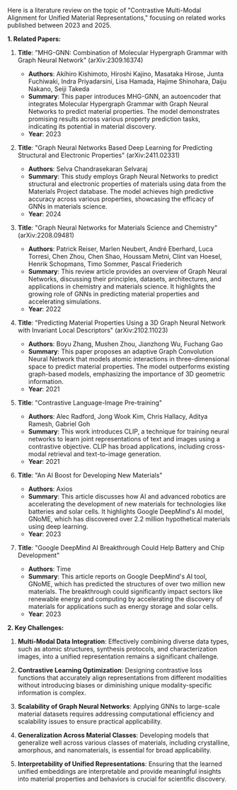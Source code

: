 Here is a literature review on the topic of "Contrastive Multi-Modal Alignment for Unified Material Representations," focusing on related works published between 2023 and 2025.

**1. Related Papers:**

1. **Title**: "MHG-GNN: Combination of Molecular Hypergraph Grammar with Graph Neural Network" (arXiv:2309.16374)
   - **Authors**: Akihiro Kishimoto, Hiroshi Kajino, Masataka Hirose, Junta Fuchiwaki, Indra Priyadarsini, Lisa Hamada, Hajime Shinohara, Daiju Nakano, Seiji Takeda
   - **Summary**: This paper introduces MHG-GNN, an autoencoder that integrates Molecular Hypergraph Grammar with Graph Neural Networks to predict material properties. The model demonstrates promising results across various property prediction tasks, indicating its potential in material discovery.
   - **Year**: 2023

2. **Title**: "Graph Neural Networks Based Deep Learning for Predicting Structural and Electronic Properties" (arXiv:2411.02331)
   - **Authors**: Selva Chandrasekaran Selvaraj
   - **Summary**: This study employs Graph Neural Networks to predict structural and electronic properties of materials using data from the Materials Project database. The model achieves high predictive accuracy across various properties, showcasing the efficacy of GNNs in materials science.
   - **Year**: 2024

3. **Title**: "Graph Neural Networks for Materials Science and Chemistry" (arXiv:2208.09481)
   - **Authors**: Patrick Reiser, Marlen Neubert, André Eberhard, Luca Torresi, Chen Zhou, Chen Shao, Houssam Metni, Clint van Hoesel, Henrik Schopmans, Timo Sommer, Pascal Friederich
   - **Summary**: This review article provides an overview of Graph Neural Networks, discussing their principles, datasets, architectures, and applications in chemistry and materials science. It highlights the growing role of GNNs in predicting material properties and accelerating simulations.
   - **Year**: 2022

4. **Title**: "Predicting Material Properties Using a 3D Graph Neural Network with Invariant Local Descriptors" (arXiv:2102.11023)
   - **Authors**: Boyu Zhang, Mushen Zhou, Jianzhong Wu, Fuchang Gao
   - **Summary**: This paper proposes an adaptive Graph Convolution Neural Network that models atomic interactions in three-dimensional space to predict material properties. The model outperforms existing graph-based models, emphasizing the importance of 3D geometric information.
   - **Year**: 2021

5. **Title**: "Contrastive Language-Image Pre-training"
   - **Authors**: Alec Radford, Jong Wook Kim, Chris Hallacy, Aditya Ramesh, Gabriel Goh
   - **Summary**: This work introduces CLIP, a technique for training neural networks to learn joint representations of text and images using a contrastive objective. CLIP has broad applications, including cross-modal retrieval and text-to-image generation.
   - **Year**: 2021

6. **Title**: "An AI Boost for Developing New Materials"
   - **Authors**: Axios
   - **Summary**: This article discusses how AI and advanced robotics are accelerating the development of new materials for technologies like batteries and solar cells. It highlights Google DeepMind's AI model, GNoME, which has discovered over 2.2 million hypothetical materials using deep learning.
   - **Year**: 2023

7. **Title**: "Google DeepMind AI Breakthrough Could Help Battery and Chip Development"
   - **Authors**: Time
   - **Summary**: This article reports on Google DeepMind's AI tool, GNoME, which has predicted the structures of over two million new materials. The breakthrough could significantly impact sectors like renewable energy and computing by accelerating the discovery of materials for applications such as energy storage and solar cells.
   - **Year**: 2023

**2. Key Challenges:**

1. **Multi-Modal Data Integration**: Effectively combining diverse data types, such as atomic structures, synthesis protocols, and characterization images, into a unified representation remains a significant challenge.

2. **Contrastive Learning Optimization**: Designing contrastive loss functions that accurately align representations from different modalities without introducing biases or diminishing unique modality-specific information is complex.

3. **Scalability of Graph Neural Networks**: Applying GNNs to large-scale material datasets requires addressing computational efficiency and scalability issues to ensure practical applicability.

4. **Generalization Across Material Classes**: Developing models that generalize well across various classes of materials, including crystalline, amorphous, and nanomaterials, is essential for broad applicability.

5. **Interpretability of Unified Representations**: Ensuring that the learned unified embeddings are interpretable and provide meaningful insights into material properties and behaviors is crucial for scientific discovery. 